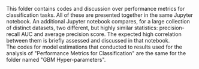 This folder contains codes and discussion over performance metrics for classification tasks. All of these are presented together in the same Jupyter notebook. An additional Jupyter notebook compares, for a large collection of distinct datasets, two different, but highly similar statistics: precision-recall AUC and average precision score. The expected high correlation between them is briefly assessed and discussed in that notebook.
<br>
The codes for model estimations that conducted to results used for the analysis of "Performance Metrics for Classification" are the same for the folder named "GBM Hyper-parameters".
